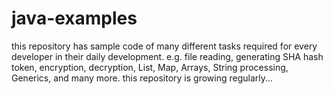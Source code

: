 # java-examples
this repository has sample code of many different tasks required for every developer in their daily development. e.g. file reading, generating SHA hash token, encryption, decryption, List, Map, Arrays, String processing, Generics, and many more. this repository is growing regularly...
